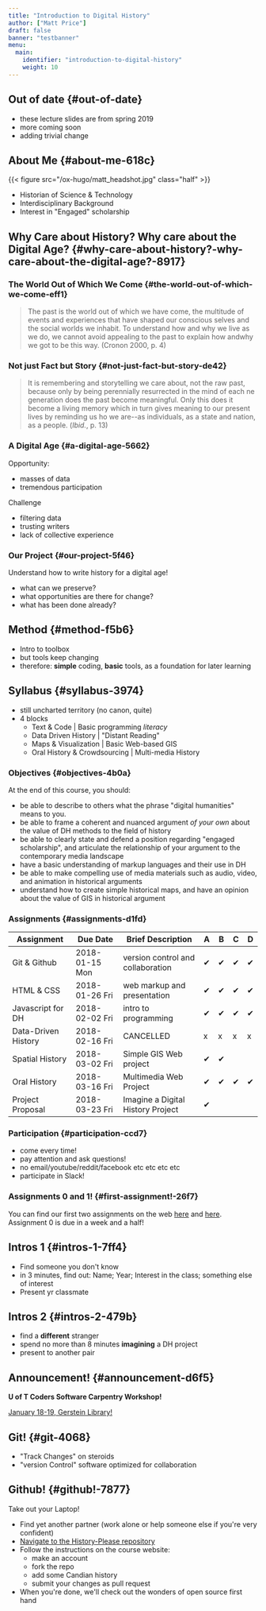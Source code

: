 ```yaml
---
title: "Introduction to Digital History"
author: ["Matt Price"]
draft: false
banner: "testbanner"
menu:
  main:
    identifier: "introduction-to-digital-history"
    weight: 10
---
```


## Out of date {#out-of-date}

-   these lecture slides are from spring 2019
-   more coming soon
-   adding trivial change


## About Me {#about-me-618c}

{{< figure src="/ox-hugo/matt_headshot.jpg" class="half" >}}

-   Historian of Science & Technology
-   Interdisciplinary Background
-   Interest in "Engaged" scholarship


## Why Care about History? Why care about the Digital Age? {#why-care-about-history?-why-care-about-the-digital-age?-8917}


### The World Out of Which We Come {#the-world-out-of-which-we-come-eff1}

> The past is the world out of which we have come, the multitude of events and experiences that have shaped our conscious selves and the social worlds we inhabit. To understand how and why we live as we do, we cannot avoid appealing to the past to explain how andwhy we got to be this way. (Cronon 2000, p. 4)


### Not just Fact but Story {#not-just-fact-but-story-de42}

> It is remembering and storytelling we care about, not the raw past, because only by being perennially resurrected in the mind of each ne generation does the past become meaningful.  Only this does it become a living memory which in turn gives meaning to our present lives by reminding us ho we are--as individuals, as a state and nation, as a people. (_Ibid._, p. 13)


### A Digital Age {#a-digital-age-5662}

Opportunity:

-   masses of data
-   tremendous participation

Challenge

-   filtering data
-   trusting writers
-   lack of collective experience


### Our Project {#our-project-5f46}

Understand how to write history for a digital age!

-   what can we preserve?
-   what opportunities are there for change?
-   what has been done already?


## Method {#method-f5b6}

-   Intro to toolbox
-   but tools keep changing
-   therefore: **simple** coding, **basic** tools, as a foundation for later learning


## Syllabus {#syllabus-3974}

-   still uncharted territory (no canon, quite)
-   4 blocks
    -   Text & Code | Basic programming _literacy_
    -   Data Driven History | "Distant Reading"
    -   Maps & Visualization | Basic Web-based GIS
    -   Oral History & Crowdsourcing | Multi-media History


### Objectives {#objectives-4b0a}

At the end of this course, you should:

-   be able to describe to others what the phrase "digital humanities" means to you.
-   be able to frame a coherent and nuanced argument _of your own_ about the value of DH methods to the field of history
-   be able to clearly state and defend a position regarding "engaged scholarship", and articulate the relationship of your argument to the contemporary media landscape
-   have a basic understanding of markup languages and their use in DH
-   be able to make compelling use of media materials such as audio, video, and animation in historical arguments
-   understand how to create simple historical maps, and have an opinion about the value of GIS in historical argument


### Assignments {#assignments-d1fd}

| Assignment          | Due Date                                                                             | Brief Description                 | A        | B        | C        | D        |
|---------------------|--------------------------------------------------------------------------------------|-----------------------------------|----------|----------|----------|----------|
| Git & Github        | <span class="timestamp-wrapper"><span class="timestamp">2018-01-15 Mon</span></span> | version control and collaboration | &#10004; | &#10004; | &#10004; | &#10004; |
| HTML & CSS          | <span class="timestamp-wrapper"><span class="timestamp">2018-01-26 Fri</span></span> | web markup and presentation       | &#10004; | &#10004; | &#10004; | &#10004; |
| Javascript for DH   | <span class="timestamp-wrapper"><span class="timestamp">2018-02-02 Fri</span></span> | intro to programming              | &#10004; | &#10004; | &#10004; | &#10004; |
| Data-Driven History | <span class="timestamp-wrapper"><span class="timestamp">2018-02-16 Fri</span></span> | CANCELLED                         | x        | x        | x        | x        |
| Spatial History     | <span class="timestamp-wrapper"><span class="timestamp">2018-03-02 Fri</span></span> | Simple GIS Web project            | &#10004; | &#10004; |          |          |
| Oral History        | <span class="timestamp-wrapper"><span class="timestamp">2018-03-16 Fri</span></span> | Multimedia Web Project            | &#10004; | &#10004; | &#10004; | &#10004; |
| Project Proposal    | <span class="timestamp-wrapper"><span class="timestamp">2018-03-23 Fri</span></span> | Imagine a Digital History Project | &#10004; |          |          |          |


### Participation {#participation-ccd7}

-   come every time!
-   pay attention and ask questions!
-   no email/youtube/reddit/facebook etc etc etc etc
-   participate in Slack!


### Assignments 0 and 1! {#first-assignment!-26f7}

You can find our first two assignments on the web [here](https://github.com/DigitalHistory/assignment-00-git-and-github) and [here](https://github.com/DigitalHistory/assignment-01-html-css).  Assignment 0 is due in a week and a half!


## Intros 1 {#intros-1-7ff4}

-   Find someone you don't know
-   in 3 minutes, find out: Name; Year; Interest in the class; something else of interest
-   Present yr classmate


## Intros 2 {#intros-2-479b}

-   find a **different** stranger
-   spend no more than 8 minutes **imagining** a DH project
-   present to another pair


## Announcement! {#announcement-d6f5}

**U of T Coders Software Carpentry Workshop!**

[January 18-19, Gerstein Library!](https://uoftcoders.github.io/studyGroup/#events)


## Git! {#git-4068}

-   "Track Changes" on steroids
-   "version Control" software optimized for collaboration


## Github! {#github!-7877}

Take out your Laptop!

-   Find yet another partner (work alone or help someone else if you're very confident)
-   [Navigate to the History-Please repository](https://github.com/titaniumbones/history-please)
-   Follow the instructions on the course website:
    -   make an account
    -   fork the repo
    -   add some Candian history
    -   submit your changes as pull request
-   When you're done, we'll check out the wonders of open source first hand
